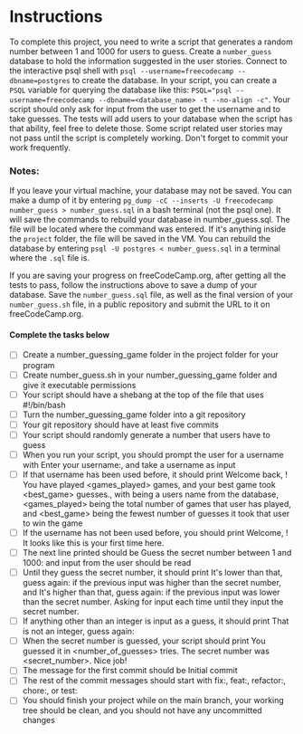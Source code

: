 # Instructions
To complete this project, you need to write a script that generates a random number between 1 and 1000 for users to guess. Create a `number_guess` database to hold the information suggested in the user stories. Connect to the interactive psql shell with `psql --username=freecodecamp --dbname=postgres` to create the database. In your script, you can create a `PSQL` variable for querying the database like this: `PSQL="psql --username=freecodecamp --dbname=<database_name> -t --no-align -c"`. Your script should only ask for input from the user to get the username and to take guesses. The tests will add users to your database when the script has that ability, feel free to delete those. Some script related user stories may not pass until the script is completely working. Don't forget to commit your work frequently.

### Notes:
If you leave your virtual machine, your database may not be saved. You can make a dump of it by entering `pg_dump -cC --inserts -U freecodecamp number_guess > number_guess.sql` in a bash terminal (not the psql one). It will save the commands to rebuild your database in number_guess.sql. The file will be located where the command was entered. If it's anything inside the `project` folder, the file will be saved in the VM. You can rebuild the database by entering `psql -U postgres < number_guess.sql` in a terminal where the `.sql` file is.

If you are saving your progress on freeCodeCamp.org, after getting all the tests to pass, follow the instructions above to save a dump of your database. Save the `number_guess.sql` file, as well as the final version of your `number_guess.sh` file, in a public repository and submit the URL to it on freeCodeCamp.org.

#### Complete the tasks below

- [ ] Create a number_guessing_game folder in the project folder for your program
- [ ] Create number_guess.sh in your number_guessing_game folder and give it executable permissions
- [ ] Your script should have a shebang at the top of the file that uses #!/bin/bash
- [ ] Turn the number_guessing_game folder into a git repository
- [ ] Your git repository should have at least five commits
- [ ] Your script should randomly generate a number that users have to guess
- [ ] When you run your script, you should prompt the user for a username with Enter your username:, and take a username as input
- [ ] If that username has been used before, it should print Welcome back, <username>! You have played <games_played> games, and your best game took <best_game> guesses., with <username> being a users name from the database, <games_played> being the total number of games that user has played, and <best_game> being the fewest number of guesses it took that user to win the game
- [ ] If the username has not been used before, you should print Welcome, <username>! It looks like this is your first time here.
- [ ] The next line printed should be Guess the secret number between 1 and 1000: and input from the user should be read
- [ ] Until they guess the secret number, it should print It's lower than that, guess again: if the previous input was higher than the secret number, and It's higher than that, guess again: if the previous input was lower than the secret number. Asking for input each time until they input the secret number.
- [ ] If anything other than an integer is input as a guess, it should print That is not an integer, guess again:
- [ ] When the secret number is guessed, your script should print You guessed it in <number_of_guesses> tries. The secret number was <secret_number>. Nice job!
- [ ] The message for the first commit should be Initial commit
- [ ] The rest of the commit messages should start with fix:, feat:, refactor:, chore:, or test:
- [ ] You should finish your project while on the main branch, your working tree should be clean, and you should not have any uncommitted changes